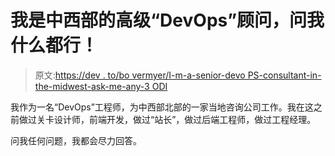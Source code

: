 # 我是中西部的高级“DevOps”顾问，问我什么都行！

> 原文:[https://dev . to/bo vermyer/I-m-a-senior-devo PS-consultant-in-the-midwest-ask-me-any-3 ODI](https://dev.to/bovermyer/i-m-a-senior-devops-consultant-in-the-midwest-ask-me-anything-3odi)

我作为一名“DevOps”工程师，为中西部北部的一家当地咨询公司工作。我在这之前做过关卡设计师，前端开发，做过“站长”，做过后端工程师，做过工程经理。

问我任何问题，我都会尽力回答。